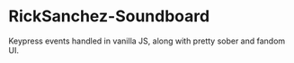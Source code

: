 # RickSanchez-Soundboard

Keypress events handled in vanilla JS, along with pretty sober and fandom UI.
